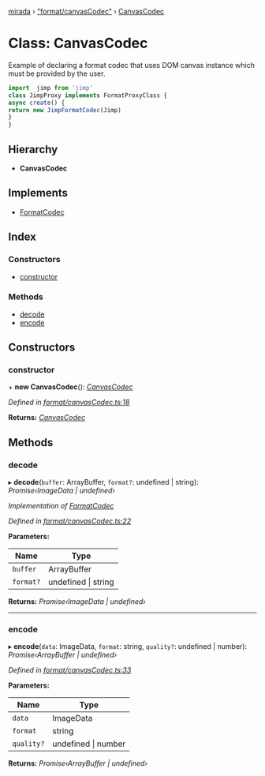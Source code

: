 [mirada](../README.md) › ["format/canvasCodec"](../modules/_format_canvascodec_.md) › [CanvasCodec](_format_canvascodec_.canvascodec.md)

# Class: CanvasCodec


Example of declaring a format codec that uses DOM canvas instance which must be provided by the user.

```ts
import  jimp from 'jimp'
class JimpProxy implements FormatProxyClass {
async create() {
return new JimpFormatCodec(Jimp)
}
}
```

## Hierarchy

* **CanvasCodec**

## Implements

* [FormatCodec](../interfaces/_types_mirada_.formatcodec.md)

## Index

### Constructors

* [constructor](_format_canvascodec_.canvascodec.md#constructor)

### Methods

* [decode](_format_canvascodec_.canvascodec.md#decode)
* [encode](_format_canvascodec_.canvascodec.md#encode)

## Constructors

###  constructor

\+ **new CanvasCodec**(): *[CanvasCodec](_format_canvascodec_.canvascodec.md)*

*Defined in [format/canvasCodec.ts:18](https://github.com/cancerberoSgx/mirada/blob/e7b5ae6/mirada/src/format/canvasCodec.ts#L18)*

**Returns:** *[CanvasCodec](_format_canvascodec_.canvascodec.md)*

## Methods

###  decode

▸ **decode**(`buffer`: ArrayBuffer, `format?`: undefined | string): *Promise‹ImageData | undefined›*

*Implementation of [FormatCodec](../interfaces/_types_mirada_.formatcodec.md)*

*Defined in [format/canvasCodec.ts:22](https://github.com/cancerberoSgx/mirada/blob/e7b5ae6/mirada/src/format/canvasCodec.ts#L22)*

**Parameters:**

Name | Type |
------ | ------ |
`buffer` | ArrayBuffer |
`format?` | undefined &#124; string |

**Returns:** *Promise‹ImageData | undefined›*

___

###  encode

▸ **encode**(`data`: ImageData, `format`: string, `quality?`: undefined | number): *Promise‹ArrayBuffer | undefined›*

*Defined in [format/canvasCodec.ts:33](https://github.com/cancerberoSgx/mirada/blob/e7b5ae6/mirada/src/format/canvasCodec.ts#L33)*

**Parameters:**

Name | Type |
------ | ------ |
`data` | ImageData |
`format` | string |
`quality?` | undefined &#124; number |

**Returns:** *Promise‹ArrayBuffer | undefined›*